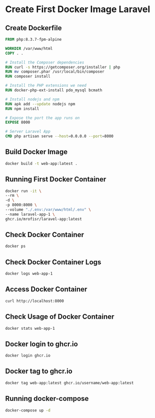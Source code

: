 # Create First Docker Image Laravel

## Create Dockerfile

```Dockerfile
FROM php:8.3.7-fpm-alpine

WORKDIR /var/www/html
COPY . .

# Install the Composer dependencies
RUN curl -s https://getcomposer.org/installer | php
RUN mv composer.phar /usr/local/bin/composer
RUN composer install

# Install the PHP extensions we need
RUN docker-php-ext-install pdo_mysql bcmath

# Install nodejs and npm
RUN apk add --update nodejs npm
RUN npm install

# Expose the port the app runs on
EXPOSE 8000

# Server Laravel App
CMD php artisan serve --host=0.0.0.0 --port=8000
```

## Build Docker Image

```bash
docker build -t web-app:latest .
```

## Running First Docker Container

```bash
docker run -it \
--rm \
-d \
-p 8000:8000 \
--volume "./.env:/var/www/html/.env" \
--name laravel-app-1 \
ghcr.io/mrofisr/laravel-app:latest
```

## Check Docker Container

```bash
docker ps
```

## Check Docker Container Logs

```bash
docker logs web-app-1
```

## Access Docker Container

```bash
curl http://localhost:8000
```

## Check Usage of Docker Container

```bash
docker stats web-app-1
```

## Docker login to ghcr.io

```bash
docker login ghcr.io
```

## Docker tag to ghcr.io

```bash
docker tag web-app:latest ghcr.io/username/web-app:latest
```

## Running docker-compose

```bash
docker-compose up -d
```
